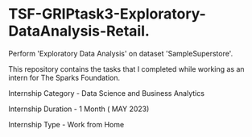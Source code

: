 # TSF-GRIPtask3-Exploratory-DataAnalysis-Retail.
Perform 'Exploratory Data Analysis' on dataset 'SampleSuperstore'.

This repository contains the tasks that I completed while working as an intern for The Sparks Foundation.

Internship Category - Data Science and Business Analytics

Internship Duration - 1 Month ( MAY 2023)

Internship Type - Work from Home
